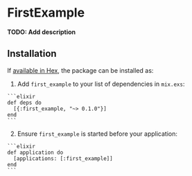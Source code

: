 # FirstExample

**TODO: Add description**

## Installation

If [available in Hex](https://hex.pm/docs/publish), the package can be installed as:

  1. Add `first_example` to your list of dependencies in `mix.exs`:

    ```elixir
    def deps do
      [{:first_example, "~> 0.1.0"}]
    end
    ```

  2. Ensure `first_example` is started before your application:

    ```elixir
    def application do
      [applications: [:first_example]]
    end
    ```

